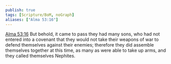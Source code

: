 ```yaml
---
publish: true
tags: [Scripture/BoM, noGraph]
aliases: ["Alma 53:16"]
---
```

[Alma 53:16](https://churchofjesuschrist.org/study/scriptures/bofm/alma/53?lang=eng&id=p16#p16) But behold, it came to pass they had many sons, who had not entered into a covenant that they would not take their weapons of war to defend themselves against their enemies; therefore they did assemble themselves together at this time, as many as were able to take up arms, and they called themselves Nephites.
